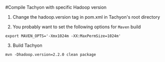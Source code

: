#Compile Tachyon with specific Hadoop version

1. Change the hadoop.version tag in pom.xml in Tachyon's root directory

2. You probably want to set the following options for ```Maven``` build
```
export MAVEN_OPTS='-Xmx1024m -XX:MaxPermSize=1024m'
```

3. Build Tachyon
```
mvn -Dhadoop.version=2.2.0 clean package
```
